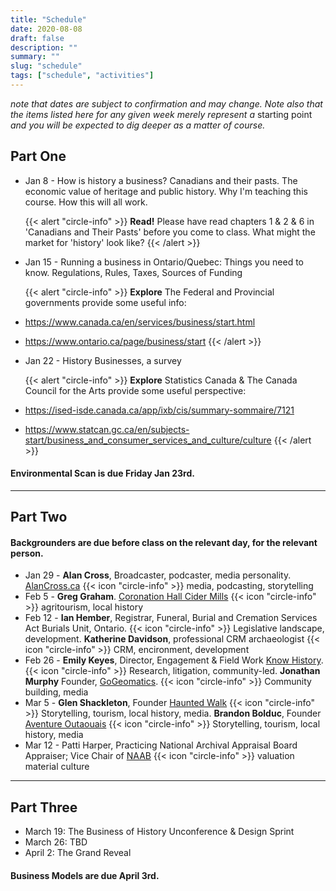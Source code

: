 ```yaml
---
title: "Schedule"
date: 2020-08-08
draft: false
description: ""
summary: ""
slug: "schedule"
tags: ["schedule", "activities"]
---
```


*note that dates are subject to confirmation and may change. Note also that the items listed here for any given week merely represent a* starting point *and you will be expected to dig deeper as a matter of course.*

## Part One

+ Jan 8 - How is history a business? Canadians and their pasts. The economic value of heritage and public history. Why I'm teaching this course. How this will all work.

	{{< alert "circle-info" >}}
**Read!** Please have read chapters 1 & 2 & 6 in 'Canadians and Their Pasts' before you come to class. What might the market for 'history' look like?
{{< /alert >}}

+ Jan 15 - Running a business in Ontario/Quebec: Things you need to know. Regulations, Rules, Taxes, Sources of Funding

	{{< alert "circle-info" >}}
**Explore** The Federal and Provincial governments provide some useful info:
+ https://www.canada.ca/en/services/business/start.html
+ https://www.ontario.ca/page/business/start
{{< /alert >}}

+ Jan 22 - History Businesses, a survey

	{{< alert "circle-info" >}}
**Explore** Statistics Canada & The Canada Council for the Arts provide some useful perspective:
+ https://ised-isde.canada.ca/app/ixb/cis/summary-sommaire/7121
+ https://www.statcan.gc.ca/en/subjects-start/business_and_consumer_services_and_culture/culture
{{< /alert >}}

#### Environmental Scan is due Friday Jan 23rd.

---

## Part Two

#### Backgrounders are due before class on the relevant day, for the relevant person.

+ Jan 29 - **Alan Cross**, Broadcaster, podcaster, media personality. [AlanCross.ca](https://www.ajournalofmusicalthings.com/about_alan_cross/) {{< icon "circle-info" >}} media, podcasting, storytelling
+ Feb 5 - **Greg Graham**. [Coronation Hall Cider Mills](https://coronationhall.com) {{< icon "circle-info" >}} agritourism, local history 
+ Feb 12 - **Ian Hember**, Registrar, Funeral, Burial and Cremation Services Act
Burials Unit, Ontario. {{< icon "circle-info" >}} Legislative landscape, development. **Katherine Davidson**, professional CRM archaeologist {{< icon "circle-info" >}} CRM, encironment, development
+ Feb 26 - **Emily Keyes**, Director, Engagement & Field Work [Know History](https://www.knowhistory.ca/who-we-are/). {{< icon "circle-info" >}} Research, litigation, community-led. **Jonathan Murphy** Founder, [GoGeomatics](https://gogeomatics.ca). {{< icon "circle-info" >}} Community building, media
+ Mar 5 - **Glen Shackleton**, Founder [Haunted Walk](https://hauntedwalk.com/) {{< icon "circle-info" >}} Storytelling, tourism, local history, media. **Brandon Bolduc**, Founder [Aventure Outaouais](https://www.aventureoutaouais.ca/) {{< icon "circle-info" >}} Storytelling, tourism, local history, media
+ Mar 12 - Patti Harper, Practicing National Archival Appraisal Board Appraiser; Vice Chair of [NAAB](https://naab.ca/) {{< icon "circle-info" >}} valuation material culture    


---

## Part Three

+ March 19: The Business of History Unconference & Design Sprint 
+ March 26: TBD
+ April 2: The Grand Reveal

#### Business Models are due April 3rd.
